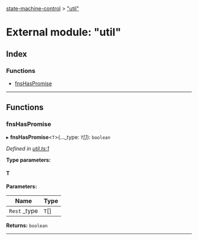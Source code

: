 [state-machine-control](../README.md) > ["util"](../modules/_util_.md)

# External module: "util"

## Index

### Functions

* [fnsHasPromise](_util_.md#fnshaspromise)

---

## Functions

<a id="fnshaspromise"></a>

###  fnsHasPromise

▸ **fnsHasPromise**<`T`>(..._type: *`T`[]*): `boolean`

*Defined in [util.ts:1](https://github.com/TianyiLi/state-machine/blob/712c073/src/util.ts#L1)*

**Type parameters:**

#### T 
**Parameters:**

| Name | Type |
| ------ | ------ |
| `Rest` _type | `T`[] |

**Returns:** `boolean`

___


